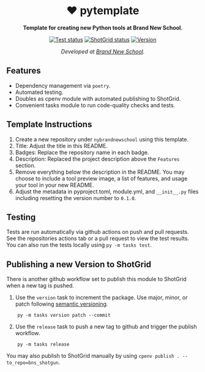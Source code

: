 <div align="center">
  
# ❤ pytemplate

**Template for creating new Python tools at Brand New School.**

[![Test status](https://github.com/nybrandnewschool/pytemplate/workflows/Test/badge.svg)](https://github.com/nybrandnewschool/pytemplate/actions)
[![ShotGrid status](https://github.com/nybrandnewschool/pytemplate/workflows/Publish%20to%20ShotGrid/badge.svg)](https://github.com/nybrandnewschool/pytemplate/actions)
[![Version](https://img.shields.io/github/v/tag/nybrandnewschool/pytemplate)](https://github.com/nybrandnewschool/pytemplate/releases)

*Developed at [Brand New School](https://brandnewschool.com).*

</div>

## Features
- Dependency management via `poetry`.
- Automated testing.
- Doubles as cpenv module with automated publishing to ShotGrid.
- Convenient tasks module to run code-quality checks and tests.

## Template Instructions
1. Create a new repository under `nybrandnewschool` using this template.
2. Title: Adjust the title in this README.
3. Badges: Replace the repository name in each badge.
4. Description: Replaced the project description above the `Features` section.
6. Remove everything below the description in the README. You may choose to include a tool preview image, a list of features, and usage your tool in your new README.
5. Adjust the metadata in pyproject.toml, module.yml, and `__init__.py` files including resetting the version number to `0.1.0`.

## Testing
Tests are run automatically via github actions on push and pull requests. See the repositories actions tab or a pull request to view the test results. You can also run the tests locally using `py -m tasks test`.

## Publishing a new Version to ShotGrid
There is another github workflow set to publish this module to ShotGrid when a new tag is pushed.

1. Use the `version` task to increment the package. Use major, minor, or patch following [semantic versioning](https://semver.org).
```
    py -m tasks version patch --commit
```
2. Use the `release` task to push a new tag to github and trigger the publish workflow.
```
    py -m tasks release
```

You may also publish to ShotGrid manually by using `cpenv publish . --to_repo=bns_shotgun`.
